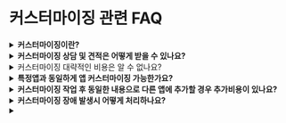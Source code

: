# 커스터마이징 관련 FAQ

<details>

<summary><strong>커스터마이징이란?</strong></summary>

커스터마이징의 본래 뜻은 고객의 요구에 따라 제품을 만들어주는 일종의 맞춤제작 서비스로  ‘주문 제작하다’라는 뜻을 가지고 있어요.

스윙의 커스터마이징 역시 같은 뜻으로 사용자분들이 원하는 내용을 반영하여 1:1 앱 개발 작업을 해드리는 것입니다.

스윙에서 기본 제공하는 서비스 외에  다른 기능을 추가하거나, 전체적인 앱 개발이 필요한 경우 스윙에게 커스터마이징을 요청하여 원하는 앱을 개발&제작할 수 있습니다.&#x20;

스윙 커스터마이징은 100% 고객의 원하는 내용으로 개발을 해드립니다.

따라서 사용자분들은 앱개발 커스터마이징 의뢰를 하실 때 기획안, 스토리보드 등을 제작하여 어떻게 앱을 만들고 싶으신지 알려주셔야 합니다.&#x20;

커스터마이징은 앱개발 내용에 따라 견적을 산출해드리구요. 개발 기간 및 작업 내용을 엔지니어가 상세히 상담 도와드립니다.

커스터마이징 상담은 먼저 help@swing2app.co.kr 메일로 앱제작 기획안, 스토리보드 등을 준비해서 보내주시기 바랍니다.

간단한 기능 및 이미 스윙에서 제공한 적이 있는 커스텀 기능은 고객센터에서 바로 안내를 도와드릴 수 있지만,앱 전체 개발 및 복잡한 내용 구성은 구체적인 기획안이 없으면 상담을 도와드릴 수 없는 점 양해부탁드립니다.&#x20;

</details>

<details>

<summary><strong>커스터마이징 상담 및 견적은 어떻게 받을 수 있나요?</strong></summary>

커스터마이징 상담은 먼저 앱개발에 대한 기획안, 스토리보드 등을 스윙투앱 메일로 보내주셔야 상담이 가능합니다.

구체적인 앱제작 기획안이 있어야 내용 확인 후 개발 엔지니어가 상담을 도와 드릴 수 있습니다.

\*앱제작 기획안, 스토리보드 등을 준비해서 스윙투앱 메일주소 help@swing2app.co.kr 로 보내주시기 바랍니다.

메일 주시면 커스텀 개발 담당 엔지니어가 내용 확인 후 개발이 가능한지, 개발 기간, 개발 비용 견적등을 안내해드리며 해당 내용으로 상담 도와드립니다.

</details>

<details>

<summary>커스터마이징 대략적인 비용은 알 수 없나요?</summary>

커스텀은가격 정찰제가 아닙니다.&#x20;

그리고 사용자분들의 커스텀 내용을 반영한 1:1 개발 작업이기 때문에 개발 견적이 정해져 있지 않습니다.&#x20;

견적은 제작 내용에 따라 몇 십만원에서\~몇 천만원까지 금액의 폭이 커지기 때문에 커스텀으로 정해진 비용이 없습니다.&#x20;

따라서 당사에서는 상담을 통해서만 커스터마이징 견적을 안내해드리고 있는 점&#x20;

</details>

<details>

<summary><strong>특정앱과 동일하게 앱 커스터마이징 가능한가요?</strong></summary>

시중에 나온 앱을 보여주시면서 이 앱처럼 똑같이 만들고 싶다고 문의를 주시는 경우도 있는데요.

앱을 확인하여 동일하게 앱개발이 가능한지는 엔지니어 확인 후 안내를 해드릴 수 있습니다.

디자인 및 제작 방법이 단순한 앱의 경우는 엔지니어가 확인하여 커스텀 비용 안내를 해드릴 수 있구요.

그런데 **\*\*앱의 내용이 복잡하고 보여지는 내용 외에 내부적으로 개발 소스가 많이 적용된 앱의 경우는 정확한 개발 비용을 산정해드리기 어려울 수 있습니다.**

(특정 앱의 내부 개발 소스는 앱만 봐서는 확인이 안되고, 실제 개발이 들어가야 확인이 가능하기 때문이에요.)

\*\* 그리고 디자인 및 구성형태를 동일하게 만드는 것인지, 형태만 비슷하게 하는 것인지, 특정 메뉴만 동일하게 넣고 싶은 것인지를 분명히 알려주셔야 합니다.

앱 이름을 알려주시고 커스텀 문의를 주셔도 되지만 정확한 앱 개발 요청사항을 알려주시기 바랍니다.

</details>

<details>

<summary><strong>커스터마이징 작업 후 동일한 내용으로 다른 앱에 추가할 경우 추가비용이 있나요?</strong></summary>

**커스터마이징 작업 후 동일한 내용으로 다른앱에 추가할 경우 라이선스 비용 10만원이 추가됩니다.**&#x20;

동일한 내용으로 다시 다른 앱에 적용을 하는데도 비용이 추가되는 이유는 개발비가 아닌, 라이선스 비용이 부과된다고 보시면 됩니다.&#x20;

라이선스 비용은 커스터마이징 프로그램에 대한 무분별한 사용을 막기위해 반드시 필요한 정책입니다.&#x20;

커스터마이징 개발비용에 책정된 대상은 1개 앱을 기준으로 하며, 확장시 추가 라이선스비를 받게 되는것입니다.&#x20;

따라서 라이선스 복사 비용으로 10만원씩 추가비용이 발생하는 점 유념해주시기 바랍니다.

</details>

<details>

<summary><strong>커스터마이징 장애 발생시 어떻게 처리하나요?</strong></summary>

커스터마이징을 적용한 내용에서 에러사항이나 장애가 발생하면 즉시 조치하여 처리해드립니다.

다만 스윙에서 사용자분들의 앱을 모니터링하면서 계속 관리해드릴 수는 없어요.

따라서 커스터마이징을 받은 사용자분들이 앱을 이용하면서 문제가 생기면, 당사 고객센터나 문의메일로 문의주셔야만 당사에서 확인하고 처리해드릴 수 있습니다.

커스터마이징에서 발생된 장애 처리 및 유지보수는 당연히 추가 비용 없이 당사에서 처리해드립니다.

\*당사(스윙앱, 커스터마이징 내용)의 장애나 에러가 아닌 외부에서 생긴 에러사항은 당사에서 처리해드릴 수 없고, 해당 내용은 개발자가 확인 후 안내해드립니다.

</details>

<details>

<summary></summary>



</details>






